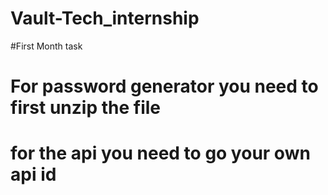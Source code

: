 # Vault-Tech_internship

#First Month task 
# For password generator you need to first unzip the file 
# for the api you need to go your own api id 

  
